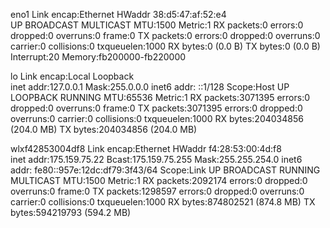eno1      Link encap:Ethernet  HWaddr 38:d5:47:af:52:e4  
          UP BROADCAST MULTICAST  MTU:1500  Metric:1
          RX packets:0 errors:0 dropped:0 overruns:0 frame:0
          TX packets:0 errors:0 dropped:0 overruns:0 carrier:0
          collisions:0 txqueuelen:1000 
          RX bytes:0 (0.0 B)  TX bytes:0 (0.0 B)
          Interrupt:20 Memory:fb200000-fb220000 

lo        Link encap:Local Loopback  
          inet addr:127.0.0.1  Mask:255.0.0.0
          inet6 addr: ::1/128 Scope:Host
          UP LOOPBACK RUNNING  MTU:65536  Metric:1
          RX packets:3071395 errors:0 dropped:0 overruns:0 frame:0
          TX packets:3071395 errors:0 dropped:0 overruns:0 carrier:0
          collisions:0 txqueuelen:1000 
          RX bytes:204034856 (204.0 MB)  TX bytes:204034856 (204.0 MB)

wlxf42853004df8 Link encap:Ethernet  HWaddr f4:28:53:00:4d:f8  
          inet addr:175.159.75.22  Bcast:175.159.75.255  Mask:255.255.254.0
          inet6 addr: fe80::957e:12dc:df79:3f43/64 Scope:Link
          UP BROADCAST RUNNING MULTICAST  MTU:1500  Metric:1
          RX packets:2092174 errors:0 dropped:0 overruns:0 frame:0
          TX packets:1298597 errors:0 dropped:0 overruns:0 carrier:0
          collisions:0 txqueuelen:1000 
          RX bytes:874802521 (874.8 MB)  TX bytes:594219793 (594.2 MB)


